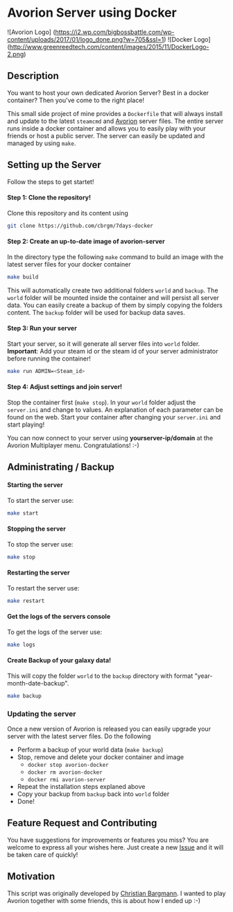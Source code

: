 # Avorion Server using Docker

![Avorion Logo] (https://i2.wp.com/bigbossbattle.com/wp-content/uploads/2017/01/logo_done.png?w=705&ssl=1) 
![Docker Logo] (http://www.greenreedtech.com/content/images/2015/11/DockerLogo-2.png)

## Description

You want to host your own dedicated Avorion Server? Best in a docker container? Then you've come to the right place!

This small side project of mine provides a `Dockerfile` that will always install and update to the latest `steamcmd` and [Avorion][61e6a3c0] server files. The entire server runs inside a docker container and allows you to easily play with your friends or host a public server. The server can easily be updated and managed by using `make`.

[61e6a3c0]: http://store.steampowered.com/app/445220/Avorion/ "avorion"

## Setting up the Server

Follow the steps to get startet!

#### Step 1: Clone the repository!

Clone this repository and its content using

```bash
git clone https://github.com/cbrgm/7days-docker
```

#### Step 2: Create an up-to-date image of avorion-server

In the directory type the following `make` command to build an image with the latest server files for your docker container

```bash
make build
```

This will automatically create two additional folders `world` and `backup`. The `world` folder will be mounted inside the container and will persist all server data. You can easily create a backup of them by simply copying the folders content. The `backup` folder will be used for backup data saves.

#### Step 3: Run your server

Start your server, so it will generate all server files into `world` folder. **Important**: Add your steam id or the steam id of your server administrator before running the container!

```bash
make run ADMIN=<Steam_id>
```

#### Step 4: Adjust settings and join server!

Stop the container first (`make stop`). In your `world` folder adjust the `server.ini` and change to values. An explanation of each parameter can be found on the web. Start your container after changing your `server.ini` and start playing!

You can now connect to your server using **yourserver-ip/domain** at the Avorion Multiplayer menu. Congratulations! :-)

## Administrating / Backup

#### Starting the server

To start the server use:

```bash
make start
```

#### Stopping the server

To stop the server use:

```bash
make stop
```

#### Restarting the server

To restart the server use:

```bash
make restart
```

#### Get the logs of the servers console

To get the logs of the server use:

```bash
make logs
```

#### Create Backup of your galaxy data!

This will copy the folder `world` to the `backup` directory with format "year-month-date-backup".

```bash
make backup
```

### Updating the server

Once a new version of Avorion is released you can easily upgrade your server with the latest server files.
Do the following

-   Perform a backup of your world data (`make backup`)
-   Stop, remove and delete your docker container and image
    -   `docker stop avorion-docker`
    -   `docker rm avorion-docker`
    -   `docker rmi avorion-server`
-   Repeat the installation steps explaned above
-   Copy your backup from `backup` back into `world` folder
-   Done!

## Feature Request and Contributing

You have suggestions for improvements or features you miss? You are welcome to express all your wishes here. Just create a new [Issue][e872f832] and it will be taken care of quickly!

[e872f832]: https://github.com/cbrgm/avorion-docker/issues "avorion issues"

## Motivation

This script was originally developed by [Christian Bargmann][b9824663]. I wanted to play Avorion together with some friends, this is about how I ended up :-)

[b9824663]: http://cbrgm.de "blog"
